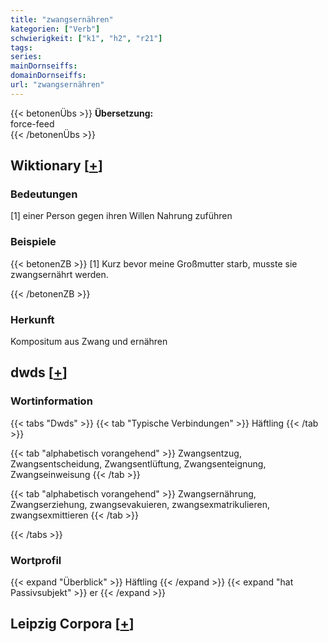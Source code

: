 ```yaml
---
title: "zwangsernähren"
kategorien: ["Verb"]
schwierigkeit: ["k1", "h2", "r21"]
tags:
series:
mainDornseiffs:
domainDornseiffs:
url: "zwangsernähren"
---
```


{{< betonenÜbs >}}
**Übersetzung:**  
force-feed  
{{< /betonenÜbs >}}

## Wiktionary [[+](https://de.wiktionary.org/wiki/zwangsernähren)]

### Bedeutungen
[1] einer Person gegen ihren Willen Nahrung zuführen  

### Beispiele
{{< betonenZB >}}
[1] Kurz bevor meine Großmutter starb, musste sie zwangsernährt werden.  

{{< /betonenZB >}}
### Herkunft
Kompositum aus Zwang und ernähren  



## dwds [[+](https://www.dwds.de/wb/zwangsernähren)]

### Wortinformation
{{< tabs "Dwds" >}}
{{< tab "Typische Verbindungen" >}}
Häftling
{{< /tab >}}

{{< tab "alphabetisch vorangehend" >}}
Zwangsentzug, Zwangsentscheidung, Zwangsentlüftung, Zwangsenteignung, Zwangseinweisung
{{< /tab >}}

{{< tab "alphabetisch vorangehend" >}}
Zwangsernährung, Zwangserziehung, zwangsevakuieren, zwangsexmatrikulieren, zwangsexmittieren
{{< /tab >}}

{{< /tabs >}}

### Wortprofil
{{< expand "Überblick" >}} Häftling {{< /expand >}}
{{< expand "hat Passivsubjekt" >}} er {{< /expand >}}

## Leipzig Corpora [[+](https://corpora.uni-leipzig.de/en/res?word=zwangsernähren&corpusId=deu_newscrawl-public_2018)]

